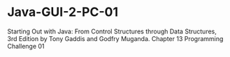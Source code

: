 # Java-GUI-2-PC-01
Starting Out with Java: From Control Structures through Data Structures, 3rd Edition by Tony Gaddis and Godfry Muganda.  Chapter 13 Programming Challenge 01

